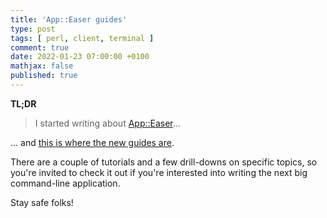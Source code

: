 ```yaml
---
title: 'App::Easer guides'
type: post
tags: [ perl, client, terminal ]
comment: true
date: 2022-01-23 07:00:00 +0100
mathjax: false
published: true
---
```


**TL;DR**

> I started writing about [App::Easer][]...

... and [this is where the new guides are][guides].

There are a couple of tutorials and a few drill-downs on specific
topics, so you're invited to check it out if you're interested into
writing the next big command-line application.

Stay safe folks!

[Perl]: https://www.perl.org/
[App::Easer]: https://metacpan.org/pod/App::Easer
[guides]: https://github.polettix.it/App-Easer/
